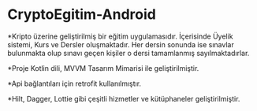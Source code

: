 # CryptoEgitim-Android

*Kripto üzerine geliştirilmiş bir eğitim uygulamasıdır. İçerisinde Üyelik sistemi, Kurs ve Dersler oluşmaktadır. Her dersin sonunda ise sınavlar bulunmakta olup sınavı geçen kişiler o dersi tamamlanmış sayılmaktadırlar.

*Proje Kotlin dili, MVVM Tasarım Mimarisi ile geliştirilmiştir.

*Api bağlantıları için retrofit kullanılmıştır.

*Hilt, Dagger, Lottie gibi çeşitli hizmetler ve kütüphaneler geliştirilmiştir. 
